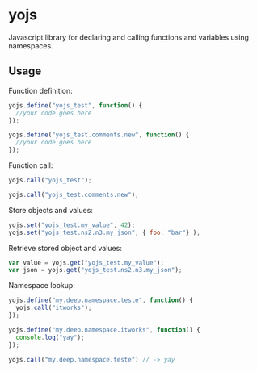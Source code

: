 yojs
=====

Javascript library for declaring and calling functions and variables using namespaces.

Usage
--------------------

Function definition: 

```javascript
yojs.define("yojs_test", function() {
  //your code goes here
});

yojs.define("yojs_test.comments.new", function() {
  //your code goes here
});
```

Function call:

```javascript
yojs.call("yojs_test");

yojs.call("yojs_test.comments.new");
```

Store objects and values:

```javascript
yojs.set("yojs_test.my_value", 42);
yojs.set("yojs_test.ns2.n3.my_json", { foo: "bar"} );
```

Retrieve stored object and values:

```javascript
var value = yojs.get("yojs_test.my_value");
var json = yojs.get("yojs_test.ns2.n3.my_json");
```

Namespace lookup:

```javascript
yojs.define("my.deep.namespace.teste", function() {
  yojs.call("itworks");
});

yojs.define("my.deep.namespace.itworks", function() {
  console.log("yay");
});

yojs.call("my.deep.namespace.teste") // -> yay
```